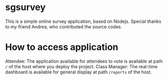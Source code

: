 # sgsurvey

This is a simple online survey application, based on Nodejs. Special thanks to my friend Andrea, who contributed the source codes.


# How to access application

Attendee: The application available for attendees to vote is available at path `/` of the host where you deploy the project.
Class Manager: The real-time dashboard is available for general display at path `/reports` of the host.
